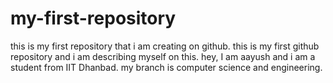 # my-first-repository
this is my first repository that i am creating on github.
this is my first github repository and i am describing myself on this.
hey, I am aayush and i am a student from IIT Dhanbad.
my branch is computer science and engineering.
